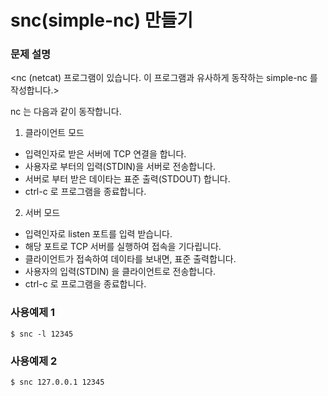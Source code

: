 # snc(simple-nc) 만들기


### 문제 설명

<nc (netcat) 프로그램이 있습니다. 이 프로그램과 유사하게 동작하는 simple-nc 를 작성합니다.>

nc 는 다음과 같이 동작합니다.
1. 클라이언트 모드
<ul>
  <li>입력인자로 받은 서버에 TCP 연결을 합니다.</li>
  <li>사용자로 부터의 입력(STDIN)을 서버로 전송합니다.</li>
  <li>서버로 부터 받은 데이타는 표준 출력(STDOUT) 합니다.</li>
  <li>ctrl-c 로 프로그램을 종료합니다.</li>
</ul>

2. 서버 모드
  - 입력인자로 listen 포트를 입력 받습니다.
  - 해당 포트로 TCP 서버를 실행하여 접속을 기다립니다.
  - 클라이언트가 접속하여 데이타를 보내면, 표준 출력합니다.
  - 사용자의 입력(STDIN) 을 클라이언트로 전송합니다.
  - ctrl-c 로 프로그램을 종료합니다.

### 사용예제 1
<code>$ snc -l 12345
</code>

### 사용예제 2
<code>$ snc 127.0.0.1 12345
</code>
